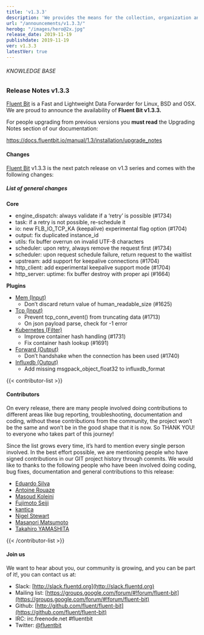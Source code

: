 ```yaml
---
title: 'v1.3.3'
description: 'We provides the means for the collection, organization and computerized retrieval of knowledge and Lightweight Data Forwarder for Linux, BSD and OSX. We are proud to announce the availability of Fluent Bit v1.3.3.'
url: "/announcements/v1.3.3/"
herobg: "/images/hero@2x.jpg"
release_date: 2019-11-19
publishdate: 2019-11-19
ver: v1.3.3
latestVer: true
---
```



###### KNOWLEDGE BASE

### Release Notes v1.3.3

[Fluent Bit](https://fluentbit.io/) is a Fast and Lightweight Data Forwarder for Linux, BSD and OSX. We are proud to announce the availability of **Fluent Bit v1.3.3.**

For people upgrading from previous versions you **must read** the Upgrading Notes section of our documentation:

https://docs.fluentbit.io/manual/1.3/installation/upgrade_notes

#### Changes

[Fluent Bit](https://fluentbit.io) v1.3.3 is the next patch release on v1.3 series and comes with the following changes:

##### List of general changes


**Core**

* engine_dispatch: always validate if a ‘retry’ is possible (#1734)
* task: if a retry is not possible, re-schedule it
* io: new FLB_IO_TCP_KA (keepalive) experimental flag option (#1704)
* output: fix duplicated instance_id
* utils: fix buffer overrun on invalid UTF-8 characters
* scheduler: upon retry, always remove the request first (#1734)
* scheduler: upon request schedule failure, return request to the waitlist
* upstream: add support for keepalive connections (#1704)
* http_client: add experimental keepalive support mode (#1704)
* http_server: uptime: fix buffer destroy with proper api (#1664)



**Plugins**

* [Mem (Input)](https://docs.fluentbit.io/manual/input/mem/)
  * Don’t discard return value of human_readable_size (#1625)
* [Tcp (Input)](https://docs.fluentbit.io/manual/input/tcp/)
  * Prevent tcp_conn_event() from truncating data (#1713)
  * On json payload parse, check for -1 error
* [Kubernetes (Filter)](https://docs.fluentbit.io/manual/filter/kubernetes/)
  * Improve container hash handling (#1731)
  * Fix container hash lookup (#1691)
* [Forward (Output)](https://docs.fluentbit.io/manual/output/forward/)
  * Don’t handshake when the connection has been used (#1740)
* [Influxdb (Output)](https://docs.fluentbit.io/manual/output/influxdb/)
  * Add missing msgpack_object_float32 to influxdb_format


{{< contributor-list >}}

#### Contributors

On every release, there are many people involved doing contributions to different areas like bug reporting, troubleshooting, documentation and coding, without these contributions from the community, the project won’t be the same and won’t be in the good shape that it is now. So THANK YOU! to everyone who takes part of this journey!

Since the list grows every time, it’s hard to mention every single person involved. In the best effort possible, we are mentioning people who have signed contributions in our GIT project history through commits. We would like to thanks to the following people who have been involved doing coding, bug fixes, documentation and general contributions to this release:

* [Eduardo Silva](https://github.com/edsiper)
* [Antoine Rouaze](https://github.com/Erouan50)
* [Masoud Koleini](https://github.com/koleini)
* [Fujimoto Seiji](https://github.com/fujimotos)
* [kantica](https://github.com/kantica)
* [Nigel Stewart](https://github.com/nigels-com)
* [Masanori Matsumoto](https://github.com/m15o)
* [Takahiro YAMASHITA](https://github.com/nokute78)

{{< /contributor-list >}}

#### Join us

We want to hear about you, our community is growing, and you can be part of it!, you can contact us at:

* Slack: [http://slack.fluentd.org](http://slack.fluentd.org)
* Mailing list: [https://groups.google.com/forum/#!forum/fluent-bit](https://groups.google.com/forum/#!forum/fluent-bit)
* Github: [http://github.com/fluent/fluent-bit](https://github.com/fluent/fluent-bit)
* IRC: irc.freenode.net #fluentbit
* Twitter: [@fluentbit](https://twitter.com/fluentbit)